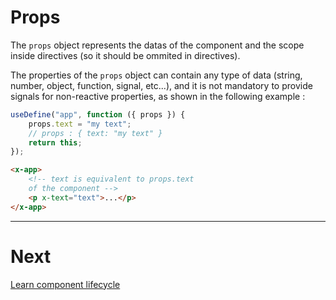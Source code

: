 # Props

The `props` object represents the datas of the component and the scope inside directives (so it should be ommited in directives).

The properties of the `props` object can contain any type of data (string, number, object, function, signal, etc...), and it is not mandatory to provide signals for non-reactive properties, as shown in the following example :

```js
useDefine("app", function ({ props }) {
    props.text = "my text";
    // props : { text: "my text" }
    return this;
});
```

```html
<x-app>
    <!-- text is equivalent to props.text
    of the component -->
    <p x-text="text">...</p>
</x-app>
```

---

# Next

[Learn component lifecycle](./lifecycle.md)
